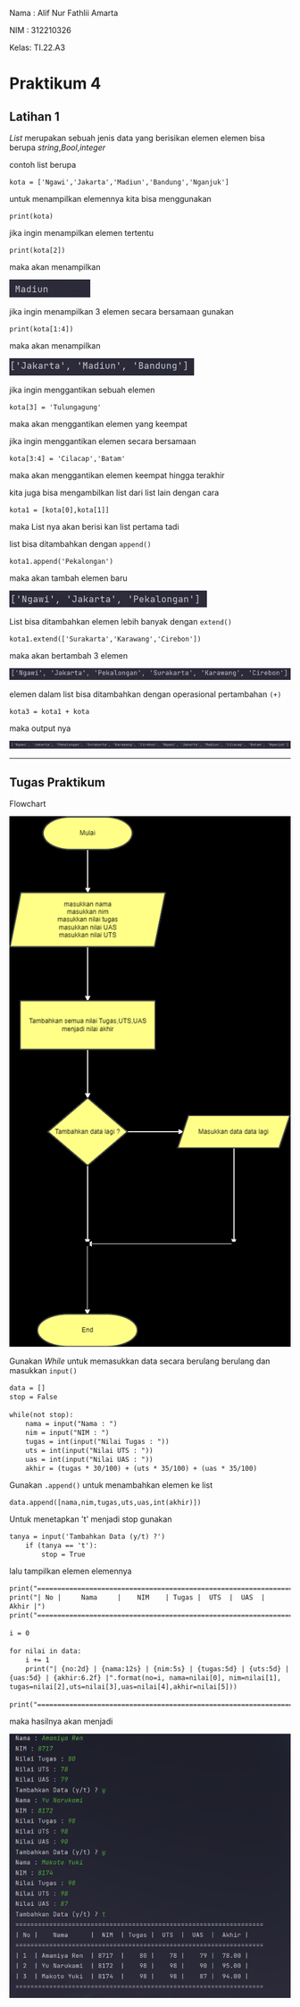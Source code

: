 Nama : Alif Nur Fathlii Amarta

NIM : 312210326

Kelas: TI.22.A3

# Praktikum 4
## Latihan 1

_List_ merupakan sebuah jenis data yang berisikan elemen elemen bisa berupa _string_,_Bool_,_integer_ 

contoh list berupa 

    kota = ['Ngawi','Jakarta','Madiun','Bandung','Nganjuk']

untuk menampilkan elemennya kita bisa menggunakan

    print(kota)

jika ingin menampilkan elemen tertentu 

    print(kota[2])

maka akan menampilkan 

![img.png](Picture/img1.0.png)

jika ingin menampilkan 3 elemen secara bersamaan gunakan

    print(kota[1:4])

maka akan menampilkan

![img.png](Picture/img1.01.png)

jika ingin menggantikan sebuah elemen 

    kota[3] = 'Tulungagung'

maka akan menggantikan elemen yang keempat 

jika ingin menggantikan elemen secara bersamaan

    kota[3:4] = 'Cilacap','Batam'

maka akan menggantikan elemen keempat hingga terakhir


kita juga bisa mengambilkan list dari list lain dengan cara

    kota1 = [kota[0],kota[1]]

maka List nya akan berisi kan list pertama tadi

list bisa ditambahkan dengan ```append()``` 

    kota1.append('Pekalongan')

maka akan tambah elemen baru 

![img.png](Picture/img1.11.png)

List bisa ditambahkan elemen lebih banyak dengan ```extend()```

    kota1.extend(['Surakarta','Karawang','Cirebon'])

maka akan bertambah 3 elemen

![img.png](Picture/img1.21.png)

elemen dalam list bisa ditambahkan dengan operasional pertambahan ```(+)```

    kota3 = kota1 + kota

maka output nya

![img.png](Picture/img1.31.png)

---

## Tugas Praktikum 

Flowchart 

![img.png](Picture/Flowie.png)



Gunakan _While_ untuk memasukkan data secara berulang berulang dan masukkan ```input()```

```
data = []
stop = False

while(not stop):
    nama = input("Nama : ")
    nim = input("NIM : ")
    tugas = int(input("Nilai Tugas : "))
    uts = int(input("Nilai UTS : "))
    uas = int(input("Nilai UAS : "))
    akhir = (tugas * 30/100) + (uts * 35/100) + (uas * 35/100)
```

Gunakan ```.append()``` untuk menambahkan elemen ke list

    data.append([nama,nim,tugas,uts,uas,int(akhir)])

Untuk menetapkan 't' menjadi stop gunakan 

```
tanya = input('Tambahkan Data (y/t) ?')
    if (tanya == 't'):
        stop = True
```

lalu tampilkan elemen elemennya
    
```
print("==================================================================")
print("| No |     Nama     |    NIM    | Tugas |  UTS  |  UAS  |  Akhir |")
print("==================================================================")

i = 0

for nilai in data:
    i += 1
    print("| {no:2d} | {nama:12s} | {nim:5s} | {tugas:5d} | {uts:5d} | {uas:5d} | {akhir:6.2f} |".format(no=i, nama=nilai[0], nim=nilai[1], tugas=nilai[2],uts=nilai[3],uas=nilai[4],akhir=nilai[5]))

print("==================================================================") 
```

maka hasilnya akan menjadi 

![img.png](Picture/img2.0.png)